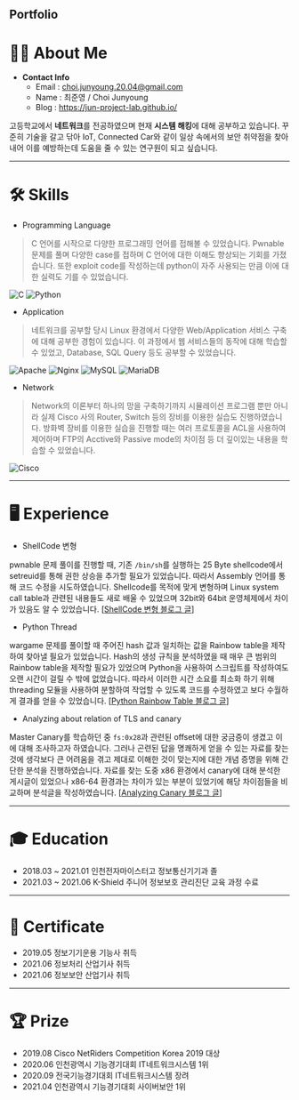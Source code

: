 Portfolio
-----------------------------

# 👨‍💻 **About Me**

- **Contact Info**
  - Email : choi.junyoung.20.04@gmail.com
  - Name : 최준영 / Choi Junyoung
  - Blog : https://jun-project-lab.github.io/

고등학교에서 **네트워크**를 전공하였으며 현재 **시스템 해킹**에 대해 공부하고 있습니다. 꾸준히 기술을 갈고 닦아 IoT, Connected Car와 같이 일상 속에서의 보안 취약점을 찾아내어 이를 예방하는데 도움을 줄 수 있는 연구원이 되고 싶습니다.

* * *

# 🛠️ **Skills**

- Programming Language

> C 언어를 시작으로 다양한 프로그래밍 언어를 접해볼 수 있었습니다. Pwnable 문제를 풀며 다양한 case를 접하며 C 언어에 대한 이해도 향상되는 기회를 가졌습니다. 또한 exploit code를 작성하는데 python이 자주 사용되는 만큼 이에 대한 실력도 기를 수 있었습니다.

<img alt="C" src="https://img.shields.io/badge/c-%2300599C.svg?style=for-the-badge&logo=c&logoColor=white"/> <img alt="Python" src="https://img.shields.io/badge/python-%2314354C.svg?style=for-the-badge&logo=python&logoColor=white"/>

- Application

> 네트워크를 공부할 당시 Linux 환경에서 다양한 Web/Application 서비스 구축에 대해 공부한 경험이 있습니다. 이 과정에서 웹 서비스들의 동작에 대해 학습할 수 있었고, Database, SQL Query 등도 공부할 수 있었습니다.

<img alt="Apache" src="https://img.shields.io/badge/apache-%23D42029.svg?style=for-the-badge&logo=apache&logoColor=white"/> <img alt="Nginx" src="https://img.shields.io/badge/nginx-%23009639.svg?style=for-the-badge&logo=nginx&logoColor=white"/> <img alt="MySQL" src="https://img.shields.io/badge/mysql-%2300f.svg?style=for-the-badge&logo=mysql&logoColor=white"/> <img alt="MariaDB" src="https://img.shields.io/badge/MariaDB-003545?style=for-the-badge&logo=mariadb&logoColor=white"/>

- Network

> Network의 이론부터 하나의 망을 구축하기까지 시뮬레이션 프로그램 뿐만 아니라 실제 Cisco 사의 Router, Switch 등의 장비를 이용한 실습도 진행하였습니다. 방화벽 장비를 이용한 실습을 진행할 때는 여러 프로토콜을 ACL을 사용하여 제어하며 FTP의 Acctive와 Passive mode의 차이점 등 더 깊이있는 내용을 학습할 수 있었습니다.

<img alt="Cisco" src="https://img.shields.io/badge/Cisco-003545?style=for-the-badge&logo=cisco&logoColor=white&color=blue"/>

* * *

# 🖥️ **Experience**

- ShellCode 변형

pwnable 문제 풀이를 진행할 때, 기존 `/bin/sh`를 실행하는 25 Byte shellcode에서 setreuid를 통해 권한 상승을 추가할 필요가 있었습니다. 따라서 Assembly 언어를 통해 코드 수정을 시도하였습니다.
Shellcode를 목적에 맞게 변형하며 Linux system call table과 관련된 내용들도 새로 배울 수 있었으며 32bit와 64bit 운영체제에서 차이가 있음도 알 수 있었습니다. [[ShellCode 변형 블로그 글](https://jun-project-lab.github.io/system/FTZ-shellcode/)]

- Python Thread

wargame 문제를 풀이할 때 주어진 hash 값과 일치하는 값을 Rainbow table을 제작하여 찾아낼 필요가 있었습니다. Hash의 생성 규칙을 분석하였을 때 매우 큰 범위의 Rainbow table을 제작할 필요가 있었으며 Python을 사용하여 스크립트를 작성하여도 오랜 시간이 걸릴 수 밖에 없었습니다. 따라서 이러한 시간 소요를 최소화 하기 위해 threading 모듈을 사용하여 분할하여 작업할 수 있도록 코드를 수정하였고 보다 수월하게 결과를 얻을 수 있었습니다. [[Python Rainbow Table 블로그 글](https://jun-project-lab.github.io/crypto/webhacking.kr-old-4th-writeup/)]

- Analyzing about relation of TLS and canary

Master Canary를 학습하던 중 `fs:0x28`과 관련된 offset에 대한 궁금증이 생겼고 이에 대해 조사하고자 하였습니다. 그러나 곤련된 답을 명쾌하게 얻을 수 있는 자료를 찾는 것에 생각보다 큰 어려움을 겪고 제대로 이해한 것이 맞는지에 대한 개념 증명을 위해 간단한 분석을 진행하였습니다. 자료를 찾는 도중 x86 환경에서 canary에 대해 분석한 게시글이 있었으나 x86-64 환경과는 차이가 있는 부분이 있었기에 해당 차이점들을 비교하며 분석글을 작성하였습니다. [[Analyzing Canary 블로그 글](https://jun-project-lab.github.io/system/Analyze-Canary-x86-64/)]

<!--
블로그 카테고리, 파이썬 익스플로잇 코드, 어셈블리 코드 등
-->

* * *

# 🎓 **Education**

- 2018.03 ~ 2021.01 인천전자마이스터고 정보통신기기과 졸
- 2021.03 ~ 2021.06 K-Shield 주니어 정보보호 관리진단 교육 과정 수료

* * *

# 📝 **Certificate**

- 2019.05 정보기기운용 기능사 취득
- 2021.06 정보처리 산업기사 취득
- 2021.06 정보보안 산업기사 취득

* * *

# 🏆 **Prize**

- 2019.08 Cisco NetRiders Competition Korea 2019 대상
- 2020.06 인천광역시 기능경기대회 IT네트워크시스템 1위
- 2020.09 전국기능경기대회 IT네트워크시스템 장려
- 2021.04 인천광역시 기능경기대회 사이버보안 1위

